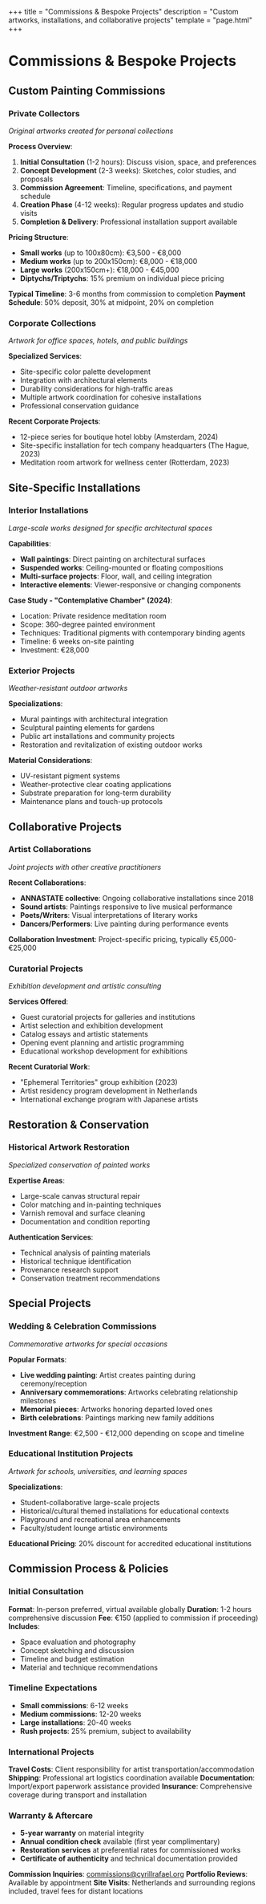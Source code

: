 +++
title = "Commissions & Bespoke Projects"
description = "Custom artworks, installations, and collaborative projects"
template = "page.html"
+++

# Commissions & Bespoke Projects

## Custom Painting Commissions

### Private Collectors
*Original artworks created for personal collections*

**Process Overview**:
1. **Initial Consultation** (1-2 hours): Discuss vision, space, and preferences
2. **Concept Development** (2-3 weeks): Sketches, color studies, and proposals  
3. **Commission Agreement**: Timeline, specifications, and payment schedule
4. **Creation Phase** (4-12 weeks): Regular progress updates and studio visits
5. **Completion & Delivery**: Professional installation support available

**Pricing Structure**:
- **Small works** (up to 100x80cm): €3,500 - €8,000
- **Medium works** (up to 200x150cm): €8,000 - €18,000  
- **Large works** (200x150cm+): €18,000 - €45,000
- **Diptychs/Triptychs**: 15% premium on individual piece pricing

**Typical Timeline**: 3-6 months from commission to completion
**Payment Schedule**: 50% deposit, 30% at midpoint, 20% on completion

### Corporate Collections
*Artwork for office spaces, hotels, and public buildings*

**Specialized Services**:
- Site-specific color palette development
- Integration with architectural elements
- Durability considerations for high-traffic areas
- Multiple artwork coordination for cohesive installations
- Professional conservation guidance

**Recent Corporate Projects**:
- 12-piece series for boutique hotel lobby (Amsterdam, 2024)
- Site-specific installation for tech company headquarters (The Hague, 2023)
- Meditation room artwork for wellness center (Rotterdam, 2023)

## Site-Specific Installations

### Interior Installations
*Large-scale works designed for specific architectural spaces*

**Capabilities**:
- **Wall paintings**: Direct painting on architectural surfaces
- **Suspended works**: Ceiling-mounted or floating compositions  
- **Multi-surface projects**: Floor, wall, and ceiling integration
- **Interactive elements**: Viewer-responsive or changing components

**Case Study - "Contemplative Chamber" (2024)**:
- Location: Private residence meditation room
- Scope: 360-degree painted environment
- Techniques: Traditional pigments with contemporary binding agents
- Timeline: 6 weeks on-site painting
- Investment: €28,000

### Exterior Projects
*Weather-resistant outdoor artworks*

**Specializations**:
- Mural paintings with architectural integration
- Sculptural painting elements for gardens
- Public art installations and community projects
- Restoration and revitalization of existing outdoor works

**Material Considerations**:
- UV-resistant pigment systems
- Weather-protective clear coating applications
- Substrate preparation for long-term durability
- Maintenance plans and touch-up protocols

## Collaborative Projects

### Artist Collaborations
*Joint projects with other creative practitioners*

**Recent Collaborations**:
- **ANNASTATE collective**: Ongoing collaborative installations since 2018
- **Sound artists**: Paintings responsive to live musical performance
- **Poets/Writers**: Visual interpretations of literary works
- **Dancers/Performers**: Live painting during performance events

**Collaboration Investment**: Project-specific pricing, typically €5,000-€25,000

### Curatorial Projects
*Exhibition development and artistic consulting*

**Services Offered**:
- Guest curatorial projects for galleries and institutions
- Artist selection and exhibition development
- Catalog essays and artistic statements
- Opening event planning and artistic programming
- Educational workshop development for exhibitions

**Recent Curatorial Work**:
- "Ephemeral Territories" group exhibition (2023)
- Artist residency program development in Netherlands
- International exchange program with Japanese artists

## Restoration & Conservation

### Historical Artwork Restoration
*Specialized conservation of painted works*

**Expertise Areas**:
- Large-scale canvas structural repair
- Color matching and in-painting techniques
- Varnish removal and surface cleaning
- Documentation and condition reporting

**Authentication Services**:
- Technical analysis of painting materials
- Historical technique identification
- Provenance research support
- Conservation treatment recommendations

## Special Projects

### Wedding & Celebration Commissions
*Commemorative artworks for special occasions*

**Popular Formats**:
- **Live wedding painting**: Artist creates painting during ceremony/reception
- **Anniversary commemorations**: Artworks celebrating relationship milestones
- **Memorial pieces**: Artworks honoring departed loved ones
- **Birth celebrations**: Paintings marking new family additions

**Investment Range**: €2,500 - €12,000 depending on scope and timeline

### Educational Institution Projects
*Artwork for schools, universities, and learning spaces*

**Specializations**:
- Student-collaborative large-scale projects
- Historical/cultural themed installations for educational contexts
- Playground and recreational area enhancements
- Faculty/student lounge artistic environments

**Educational Pricing**: 20% discount for accredited educational institutions

## Commission Process & Policies

### Initial Consultation
**Format**: In-person preferred, virtual available globally
**Duration**: 1-2 hours comprehensive discussion
**Fee**: €150 (applied to commission if proceeding)
**Includes**: 
- Space evaluation and photography
- Concept sketching and discussion
- Timeline and budget estimation
- Material and technique recommendations

### Timeline Expectations
- **Small commissions**: 6-12 weeks
- **Medium commissions**: 12-20 weeks  
- **Large installations**: 20-40 weeks
- **Rush projects**: 25% premium, subject to availability

### International Projects
**Travel Costs**: Client responsibility for artist transportation/accommodation
**Shipping**: Professional art logistics coordination available
**Documentation**: Import/export paperwork assistance provided
**Insurance**: Comprehensive coverage during transport and installation

### Warranty & Aftercare
- **5-year warranty** on material integrity
- **Annual condition check** available (first year complimentary)
- **Restoration services** at preferential rates for commissioned works
- **Certificate of authenticity** and technical documentation provided

**Commission Inquiries**: commissions@cyrillrafael.org
**Portfolio Reviews**: Available by appointment
**Site Visits**: Netherlands and surrounding regions included, travel fees for distant locations
